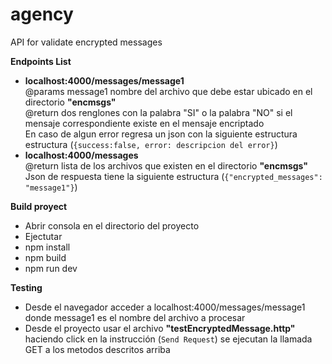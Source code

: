 # agency
API for validate encrypted messages

**Endpoints List**
- **localhost:4000/messages/message1** <br/>
  @params message1 nombre del archivo que debe estar ubicado en el directorio **"encmsgs"** <br/>
  @return dos renglones con la palabra "SI" o la palabra "NO" si el mensaje correspondiente existe en el mensaje encriptado
  <br/>En caso de algun error regresa un json con la siguiente estructura estructura (`{success:false, error: descripcion del error}`)
- **localhost:4000/messages** <br/>
  @return lista de los archivos que existen en el directorio **"encmsgs"** <br/>Json de respuesta tiene la siguiente estructura (`{"encrypted_messages": "message1"}`)

**Build proyect**
- Abrir consola en el directorio del proyecto
- Ejectutar
-   npm install
-   npm build
-   npm run dev 

**Testing**
  - Desde el navegador acceder a localhost:4000/messages/message1 donde message1 es el nombre del archivo a procesar
  - Desde el proyecto usar el archivo **"testEncryptedMessage.http"** haciendo click en la instrucción (`Send Request`) se ejecutan la llamada GET a los metodos descritos arriba




